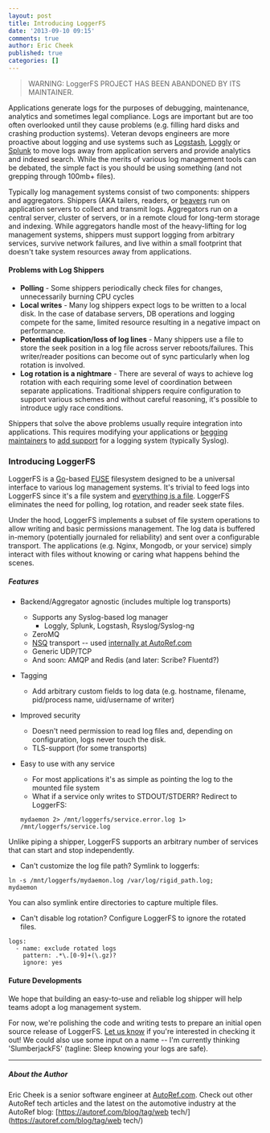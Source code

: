 ```yaml
---
layout: post
title: Introducing LoggerFS
date: '2013-09-10 09:15'
comments: true
author: Eric Cheek
published: true
categories: []
---
```

> WARNING: LoggerFS PROJECT HAS BEEN ABANDONED BY ITS MAINTAINER.

Applications generate logs for the purposes of debugging, maintenance, analytics and sometimes legal compliance. Logs are important but are too often overlooked until they cause problems (e.g. filling hard disks and crashing production systems). Veteran devops engineers are more proactive about logging and use systems such as [Logstash](https://logstash.net/), [Loggly](https://loggly.com/) or [Splunk](https://www.splunk.com/) to move logs away from application servers and provide analytics and indexed search. While the merits of various log management tools can be debated, the simple fact is you should be using something (and not grepping through 100mb+ files).

<!-- more -->

Typically log management systems consist of two components: shippers and aggregators. Shippers (AKA tailers, readers, or [beavers](https://beaver.readthedocs.org/) run on application servers to collect and transmit logs. Aggregators run on a central server, cluster of servers, or in a remote cloud for long-term storage and indexing. While aggregators handle most of the heavy-lifting for log management systems, shippers must support logging from arbitrary services, survive network failures, and live within a small footprint that doesn't take system resources away from applications.

#### Problems with Log Shippers
* **Polling** -  Some shippers periodically check files for changes, unnecessarily burning CPU cycles
* **Local writes** -  Many log shippers expect logs to be written to a local disk. In the case of database servers, DB operations and logging compete for the same, limited resource resulting in a negative impact on performance. 
* **Potential duplication/loss of log lines** -  Many shippers use a file to store the seek position in a log file across server reboots/failures. This writer/reader positions can become out of sync particularly when log rotation is involved.
* **Log rotation is a nightmare** - There are several of ways to achieve log rotation with each requiring some level of coordination between separate applications. Traditional shippers require configuration to support various schemes and without careful reasoning, it's possible to introduce ugly race conditions.

Shippers that solve the above problems usually require integration into applications. This requires modifying your applications or [begging](https://jira.mongodb.org/browse/SERVER-2957) [maintainers](https://forum.nginx.org/read.php?2,225811,225811) to [add support](https://mail-archives.apache.org/mod_mbox/couchdb-dev/201004.mbox/%3C1864489532.633161270122867302.JavaMail.jira@brutus.apache.org%3E) for a logging system (typically Syslog).


### Introducing LoggerFS
LoggerFS is a [Go](https://golang.org/)-based [FUSE](https://fuse.sourceforge.net/) filesystem designed to be a universal interface to various log management systems. It's trivial to feed logs into LoggerFS since it's a file system and [everything is a file](https://en.wikipedia.org/wiki/Everything_is_a_file). LoggerFS eliminates the need for polling, log rotation, and reader seek state files.

Under the hood, LoggerFS implements a subset of file system operations to allow writing and basic permissions management. The log data is buffered in-memory (potentially journaled for reliability) and sent over a configurable transport. The applications (e.g. Nginx, Mongodb, or your service) simply interact with files without knowing or caring what happens behind the scenes.

##### Features

* Backend/Aggregator agnostic (includes multiple log transports)
   * Supports any Syslog-based log manager
      * Loggly, Splunk, Logstash, Rsyslog/Syslog-ng
   * ZeroMQ
   * [NSQ](https://github.com/bitly/nsq) transport -- used [internally at AutoRef.com](https://autoref.com/blog/tag/web%20tech/)
   * Generic UDP/TCP
   * And soon: AMQP and Redis (and later: Scribe? Fluentd?)
* Tagging
   * Add arbitrary custom fields to log data (e.g. hostname, filename, pid/process name, uid/username of writer)
* Improved security
   * Doesn't need permission to read log files and, depending on configuration, logs never touch the disk.
   * TLS-support (for some transports)
* Easy to use with any service
   * For most applications it's as simple as pointing the log to the mounted file system
   * What if a service only writes to STDOUT/STDERR? Redirect to LoggerFS: 

   ```
   mydaemon 2> /mnt/loggerfs/service.error.log 1> /mnt/loggerfs/service.log
   ```
   
Unlike piping a shipper, LoggerFS supports an arbitrary number of services that can start and stop independently.
   
   * Can't customize the log file path? Symlink to loggerfs: 
   
   ```
   ln -s /mnt/loggerfs/mydaemon.log /var/log/rigid_path.log;
   mydaemon
   ```

You can also symlink entire directories to capture multiple files.

* Can't disable log rotation? Configure LoggerFS to ignore the rotated files.

```
logs:
  - name: exclude rotated logs
    pattern: .*\.[0-9]+(\.gz)?
    ignore: yes
```

#### Future Developments

We hope that building an easy-to-use and reliable log shipper will help teams adopt a log management system.

For now, we're polishing the code and writing tests to prepare an initial open source release of LoggerFS. [Let us know](https://twitter.com/autoref) if you're interested in checking it out! We could also use some input on a name -- I'm currently thinking 'SlumberjackFS' (tagline: Sleep knowing your logs are safe).

---
##### About the Author
Eric Cheek is a senior software engineer at [AutoRef.com](https://autoref.com). Check out other AutoRef tech articles and the latest on the automotive industry at the AutoRef blog: [https://autoref.com/blog/tag/web tech/](https://autoref.com/blog/tag/web tech/)
